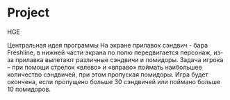 Project
=======

HGE

Центральная идея программы
На экране прилавок сэндвич - бара Freshline, в нижней части экрана по полю передвигается персонаж, из-за прилавка вылетают различные сэндвичи и помидоры. Задача игрока – при помощи стрелок «влево» и «вправо» поймать  наибольшее количество сэндвичей, при этом пропуская помидоры. Игра будет окончена, если пропущено больше 30 сэндвичей или поймано больше 10 помидоров. 
